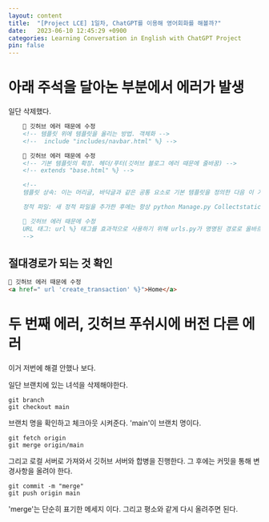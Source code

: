 ```yaml
---
layout: content
title:  "[Project LCE] 1일차, ChatGPT를 이용해 영어회화를 해볼까?"
date:   2023-06-10 12:45:29 +0900
categories: Learning Conversation in English with ChatGPT Project
pin: false
---
```





# 아래 주석을 달아논 부분에서 에러가 발생
일단 삭제했다.
```html
    📌 깃허브 에러 때문에 수정
    <!-- 템플릿 위에 템플릿을 올리는 방법. 객체화 -->
    <!--  include "includes/navbar.html" %} -->

    📌 깃허브 에러 때문에 수정
    <!-- 기본 템플릿의 확장. 헤더/푸터(깃허브 블로그 에러 때문에 줄바꿈) -->
    <!-- extends "base.html" %} -->

    <!--     
    템플릿 상속: 이는 머리글, 바닥글과 같은 공통 요소로 기본 템플릿을 정의한 다음 이 기본을 다른 템플릿으로 확장하는 Django의 강력한 기능입니다.

    정적 파일: 새 정적 파일을 추가한 후에는 항상 python Manage.py Collectstatic을 실행하여 정적 루트에 수집하세요.

    📌 깃허브 에러 때문에 수정
    URL 태그: url %} 태그를 효과적으로 사용하기 위해 urls.py가 명명된 경로로 올바르게 설정되었는지 확인하세요. 
    -->
```

## 절대경로가 되는 것 확인

```html
📌 깃허브 에러 때문에 수정
<a href=" url 'create_transaction' %}">Home</a>
```


# 두 번째 에러, 깃허브 푸쉬시에 버전 다른 에러
이거 저번에 해결 안했나 보다.

일단 브랜치에 있는 녀석을 삭제해야한다.
```
git branch
git checkout main
```
브랜치 명을 확인하고 체크아웃 시켜준다. 'main'이 브랜치 명이다.

```
git fetch origin
git merge origin/main
```
그리고 로컬 서버로 가져와서 깃허브 서버와 합병을 진행한다. 그 후에는 커밋을 통해 변경사항을 올려야 한다.

```
git commit -m "merge"
git push origin main
```
'merge'는 단순히 표기한 메세지 이다. 그리고 평소와 같게 다시 올려주면 된다.


## 